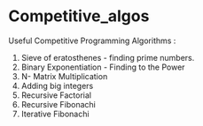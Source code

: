 # Competitive_algos


Useful Competitive Programming Algorithms :
1. Sieve of eratosthenes - finding prime numbers.
2. Binary Exponentiation - Finding to the Power 
3. N- Matrix Multiplication 
4. Adding big integers
5. Recursive Factorial
6. Recursive Fibonachi 
7. Iterative Fibonachi
